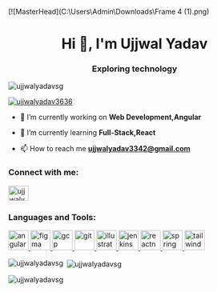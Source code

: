 [![MasterHead](C:\Users\Admin\Downloads\Frame 4 (1).png)
<h1 align="center">Hi 👋, I'm Ujjwal Yadav</h1>
<h3 align="center">Exploring technology</h3>

<p align="left"> <img src="https://komarev.com/ghpvc/?username=ujjwalyadavsg&label=Profile%20views&color=0e75b6&style=flat" alt="ujjwalyadavsg" /> </p>

<p align="left"> <a href="https://twitter.com/ujjwalyadav3636" target="blank"><img src="https://img.shields.io/twitter/follow/ujjwalyadav3636?logo=twitter&style=for-the-badge" alt="ujjwalyadav3636" /></a> </p>

- 🔭 I’m currently working on **Web Development,Angular**

- 🌱 I’m currently learning **Full-Stack,React**

- 📫 How to reach me **ujjwalyadav3342@gmail.com**

<h3 align="left">Connect with me:</h3>
<p align="left">
<a href="https://twitter.com/ujjwalyadav3636" target="blank"><img align="center" src="https://raw.githubusercontent.com/rahuldkjain/github-profile-readme-generator/master/src/images/icons/Social/twitter.svg" alt="ujjwalyadav3636" height="30" width="40" /></a>
</p>

<h3 align="left">Languages and Tools:</h3>
<p align="left"> <a href="https://angular.io" target="_blank" rel="noreferrer"> <img src="https://angular.io/assets/images/logos/angular/angular.svg" alt="angular" width="40" height="40"/> </a> <a href="https://www.figma.com/" target="_blank" rel="noreferrer"> <img src="https://www.vectorlogo.zone/logos/figma/figma-icon.svg" alt="figma" width="40" height="40"/> </a> <a href="https://cloud.google.com" target="_blank" rel="noreferrer"> <img src="https://www.vectorlogo.zone/logos/google_cloud/google_cloud-icon.svg" alt="gcp" width="40" height="40"/> </a> <a href="https://git-scm.com/" target="_blank" rel="noreferrer"> <img src="https://www.vectorlogo.zone/logos/git-scm/git-scm-icon.svg" alt="git" width="40" height="40"/> </a> <a href="https://www.adobe.com/in/products/illustrator.html" target="_blank" rel="noreferrer"> <img src="https://www.vectorlogo.zone/logos/adobe_illustrator/adobe_illustrator-icon.svg" alt="illustrator" width="40" height="40"/> </a> <a href="https://www.jenkins.io" target="_blank" rel="noreferrer"> <img src="https://www.vectorlogo.zone/logos/jenkins/jenkins-icon.svg" alt="jenkins" width="40" height="40"/> </a> <a href="https://reactnative.dev/" target="_blank" rel="noreferrer"> <img src="https://reactnative.dev/img/header_logo.svg" alt="reactnative" width="40" height="40"/> </a> <a href="https://spring.io/" target="_blank" rel="noreferrer"> <img src="https://www.vectorlogo.zone/logos/springio/springio-icon.svg" alt="spring" width="40" height="40"/> </a> <a href="https://tailwindcss.com/" target="_blank" rel="noreferrer"> <img src="https://www.vectorlogo.zone/logos/tailwindcss/tailwindcss-icon.svg" alt="tailwind" width="40" height="40"/> </a> </p>

<p><img align="left" src="https://github-readme-stats.vercel.app/api/top-langs?username=ujjwalyadavsg&show_icons=true&locale=en&layout=compact" alt="ujjwalyadavsg" /></p>

<p>&nbsp;<img align="center" src="https://github-readme-stats.vercel.app/api?username=ujjwalyadavsg&show_icons=true&locale=en" alt="ujjwalyadavsg" /></p>

<p><img align="center" src="https://github-readme-streak-stats.herokuapp.com/?user=ujjwalyadavsg&" alt="ujjwalyadavsg" /></p>

